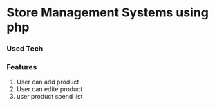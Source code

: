 # Store Management Systems using php

### Used Tech

### Features
1. User can add product
2. User can edite product
3. user product spend list

